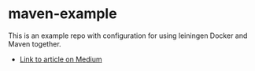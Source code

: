 # maven-example

This is an example repo with configuration for using leiningen Docker and Maven
together.

* [Link to article on Medium](https://medium.com/@tetriscodes/maven-docker-for-distributing-clojure-applications-15fadf6d2969)

